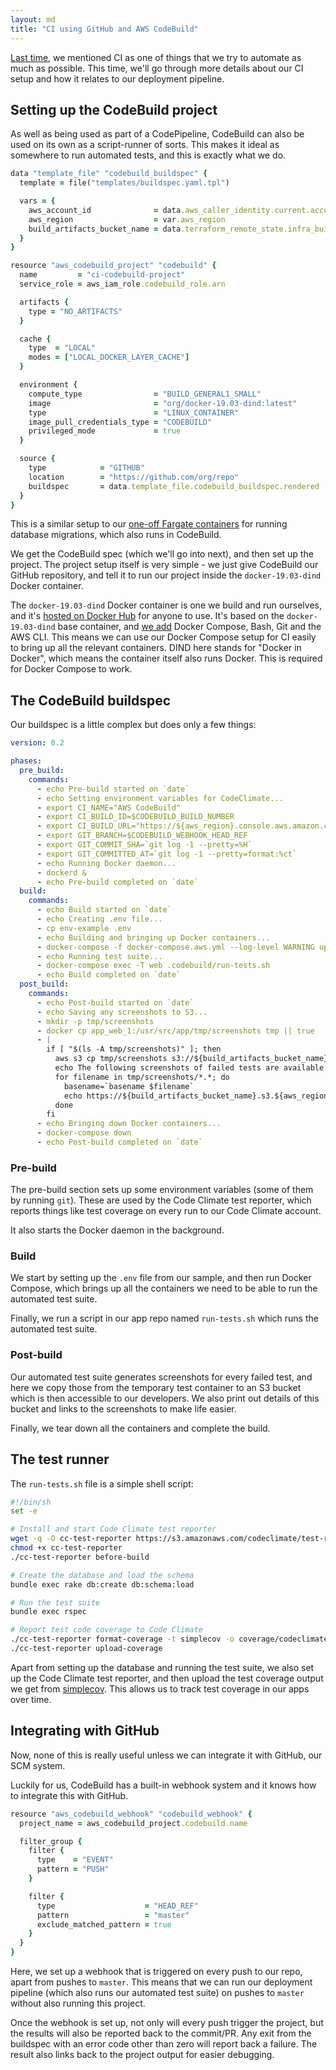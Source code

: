 ```yaml
---
layout: md
title: "CI using GitHub and AWS CodeBuild"
---
```


[Last time](https://ruben.arakelyan.uk/archive/resolverblog/sending-slack-alerts-to-approve-codepipeline-deployments/), we mentioned CI as one of things that we try to automate as much as possible. This time, we'll go through more details about our CI setup and how it relates to our deployment pipeline.

## Setting up the CodeBuild project

As well as being used as part of a CodePipeline, CodeBuild can also be used on its own as a script-runner of sorts. This makes it ideal as somewhere to run automated tests, and this is exactly what we do.

```ruby
data "template_file" "codebuild_buildspec" {
  template = file("templates/buildspec.yaml.tpl")

  vars = {
    aws_account_id              = data.aws_caller_identity.current.account_id
    aws_region                  = var.aws_region
    build_artifacts_bucket_name = data.terraform_remote_state.infra_build_artifacts_bucket.outputs.build_artifacts_bucket_name
  }
}

resource "aws_codebuild_project" "codebuild" {
  name         = "ci-codebuild-project"
  service_role = aws_iam_role.codebuild_role.arn

  artifacts {
    type = "NO_ARTIFACTS"
  }

  cache {
    type  = "LOCAL"
    modes = ["LOCAL_DOCKER_LAYER_CACHE"]
  }

  environment {
    compute_type                = "BUILD_GENERAL1_SMALL"
    image                       = "org/docker-19.03-dind:latest"
    type                        = "LINUX_CONTAINER"
    image_pull_credentials_type = "CODEBUILD"
    privileged_mode             = true
  }

  source {
    type            = "GITHUB"
    location        = "https://github.com/org/repo"
    buildspec       = data.template_file.codebuild_buildspec.rendered
  }
}
```

This is a similar setup to our [one-off Fargate containers](https://ruben.arakelyan.uk/archive/resolverblog/running-database-migrations-on-deployment-for-fargate-containers/) for running database migrations, which also runs in CodeBuild.

We get the CodeBuild spec (which we'll go into next), and then set up the project. The project setup itself is very simple - we just give CodeBuild our GitHub repository, and tell it to run our project inside the `docker-19.03-dind` Docker container.

The `docker-19.03-dind` Docker container is one we build and run ourselves, and it's [hosted on Docker Hub](https://hub.docker.com/r/accordodr/docker-19.03-dind) for anyone to use. It's based on the `docker-19.03-dind` base container, and [we add](https://github.com/resolving/docker-19.03-dind) Docker Compose, Bash, Git and the AWS CLI. This means we can use our Docker Compose setup for CI easily to bring up all the relevant containers. DIND here stands for "Docker in Docker", which means the container itself also runs Docker. This is required for Docker Compose to work.

## The CodeBuild buildspec

Our buildspec is a little complex but does only a few things:

```yaml
version: 0.2

phases:
  pre_build:
    commands:
      - echo Pre-build started on `date`
      - echo Setting environment variables for CodeClimate...
      - export CI_NAME="AWS CodeBuild"
      - export CI_BUILD_ID=$CODEBUILD_BUILD_NUMBER
      - export CI_BUILD_URL="https://${aws_region}.console.aws.amazon.com/codesuite/codebuild/${aws_account_id}/projects/ci-codebuild-project/build/$CODEBUILD_BUILD_ID"
      - export GIT_BRANCH=$CODEBUILD_WEBHOOK_HEAD_REF
      - export GIT_COMMIT_SHA=`git log -1 --pretty=%H`
      - export GIT_COMMITTED_AT=`git log -1 --pretty=format:%ct`
      - echo Running Docker daemon...
      - dockerd &
      - echo Pre-build completed on `date`
  build:
    commands:
      - echo Build started on `date`
      - echo Creating .env file...
      - cp env-example .env
      - echo Building and bringing up Docker containers...
      - docker-compose -f docker-compose.aws.yml --log-level WARNING up -d
      - echo Running test suite...
      - docker-compose exec -T web .codebuild/run-tests.sh
      - echo Build completed on `date`
  post_build:
    commands:
      - echo Post-build started on `date`
      - echo Saving any screenshots to S3...
      - mkdir -p tmp/screenshots
      - docker cp app_web_1:/usr/src/app/tmp/screenshots tmp || true
      - |
        if [ "$(ls -A tmp/screenshots)" ]; then
          aws s3 cp tmp/screenshots s3://${build_artifacts_bucket_name}/screenshots --recursive
          echo The following screenshots of failed tests are available:
          for filename in tmp/screenshots/*.*; do
            basename=`basename $filename`
            echo https://${build_artifacts_bucket_name}.s3.${aws_region}.amazonaws.com/screenshots/$basename
          done
        fi
      - echo Bringing down Docker containers...
      - docker-compose down
      - echo Post-build completed on `date`
```

### Pre-build

The pre-build section sets up some environment variables (some of them by running `git`). These are used by the Code Climate test reporter, which reports things like test coverage on every run to our Code Climate account.

It also starts the Docker daemon in the background.

### Build

We start by setting up the `.env` file from our sample, and then run Docker Compose, which brings up all the containers we need to be able to run the automated test suite.

Finally, we run a script in our app repo named `run-tests.sh` which runs the automated test suite.

### Post-build

Our automated test suite generates screenshots for every failed test, and here we copy those from the temporary test container to an S3 bucket which is then accessible to our developers. We also print out details of this bucket and links to the screenshots to make life easier.

Finally, we tear down all the containers and complete the build.

## The test runner

The `run-tests.sh` file is a simple shell script:

```bash
#!/bin/sh
set -e

# Install and start Code Climate test reporter
wget -q -O cc-test-reporter https://s3.amazonaws.com/codeclimate/test-reporter/test-reporter-latest-linux-amd64
chmod +x cc-test-reporter
./cc-test-reporter before-build

# Create the database and load the schema
bundle exec rake db:create db:schema:load

# Run the test suite
bundle exec rspec

# Report test code coverage to Code Climate
./cc-test-reporter format-coverage -t simplecov -o coverage/codeclimate.json coverage/.resultset.json
./cc-test-reporter upload-coverage
```

Apart from setting up the database and running the test suite, we also set up the Code Climate test reporter, and then upload the test coverage output we get from [simplecov](https://rubygems.org/gems/simplecov). This allows us to track test coverage in our apps over time.

## Integrating with GitHub

Now, none of this is really useful unless we can integrate it with GitHub, our SCM system.

Luckily for us, CodeBuild has a built-in webhook system and it knows how to integrate this with GitHub.

```ruby
resource "aws_codebuild_webhook" "codebuild_webhook" {
  project_name = aws_codebuild_project.codebuild.name

  filter_group {
    filter {
      type    = "EVENT"
      pattern = "PUSH"
    }

    filter {
      type                    = "HEAD_REF"
      pattern                 = "master"
      exclude_matched_pattern = true
    }
  }
}
```

Here, we set up a webhook that is triggered on every push to our repo, apart from pushes to `master`. This means that we can run our deployment pipeline (which also runs our automated test suite) on pushes to `master` without also running this project.

Once the webhook is set up, not only will every push trigger the project, but the results will also be reported back to the commit/PR. Any exit from the buildspec with an error code other than zero will report back a failure. The result also links back to the project output for easier debugging.
